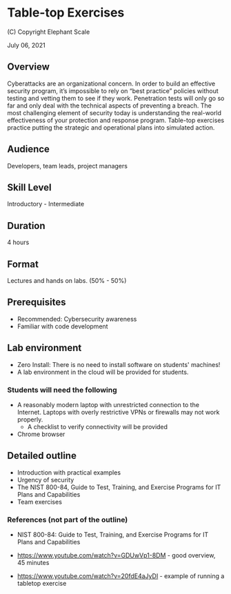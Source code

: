 # Table-top Exercises 

(C) Copyright Elephant Scale

July 06, 2021

## Overview
Cyberattacks are an organizational concern. In order to build an effective security program, it’s impossible to rely on “best practice” policies without testing and vetting them to see if they work. Penetration tests will only go so far and only deal with the technical aspects of preventing a breach. The most challenging element of security today is understanding the real-world effectiveness of your protection and response program. Table-top exercises practice putting the strategic and operational plans into simulated action.

## Audience
Developers, team leads, project managers

## Skill Level
Introductory - Intermediate

## Duration
4 hours

## Format
Lectures and hands on labs. (50% - 50%)

## Prerequisites
* Recommended: Cybersecurity awareness
* Familiar with code development


## Lab environment
* Zero Install: There is no need to install software on students' machines!
* A lab environment in the cloud will be provided for students.

### Students will need the following
* A reasonably modern laptop with unrestricted connection to the Internet. Laptops with overly restrictive VPNs or firewalls may not work properly.
  * A checklist to verify connectivity will be provided
* Chrome browser

## Detailed outline

* Introduction with practical examples
* Urgency of security  
* The NIST 800-84, Guide to Test, Training, and Exercise Programs for IT Plans and Capabilities
* Team exercises

### References (not part of the outline)

* NIST 800-84: Guide to Test, Training, and Exercise Programs for IT Plans and Capabilities

* https://www.youtube.com/watch?v=GDUwVp1-8DM - good overview, 45 minutes

* https://www.youtube.com/watch?v=20fdE4aJyDI - example of running a tabletop exercise

